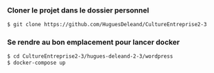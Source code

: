 ### Cloner le projet dans le dossier personnel
```bash
$ git clone https://github.com/HuguesDeleand/CultureEntreprise2-3
```

### Se rendre au bon emplacement pour lancer docker 
```bash
$ cd CultureEntreprise2-3/hugues-deleand-2-3/wordpress
$ docker-compose up
```
